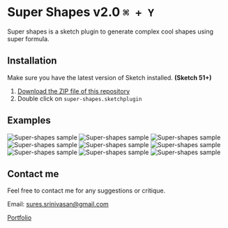 # Super Shapes v2.0 `⌘ + Y`
Super shapes is a sketch plugin to generate complex cool shapes using super formula.

## Installation

Make sure you have the latest version of Sketch installed. **(Sketch 51+)**

1. [Download the ZIP file of this repository](https://github.com/sureskumar/super-shapes/releases/download/v2.0/Super-Shapes.sketchplugin.zip)
2. Double click on `super-shapes.sketchplugin`

## Examples
![Super-shapes sample](https://github.com/sureskumar/super-shapes/raw/master/assets/SuperShapes_002_888.gif)
![Super-shapes sample](https://github.com/sureskumar/super-shapes/raw/master/assets/SuperShapes_004_888.gif)
![Super-shapes sample](https://github.com/sureskumar/super-shapes/raw/master/assets/SuperShapes_003_888.gif)
![Super-shapes sample](https://github.com/sureskumar/super-shapes/raw/master/assets/SuperShapes_001_888.gif)
![Super-shapes sample](https://github.com/sureskumar/super-shapes/raw/master/assets/supershapes_01.jpg)
![Super-shapes sample](https://github.com/sureskumar/super-shapes/raw/master/assets/supershapes_02.jpg)
![Super-shapes sample](https://github.com/sureskumar/super-shapes/raw/master/assets/supershapes_03.jpg)
![Super-shapes sample](https://github.com/sureskumar/super-shapes/raw/master/assets/supershapes_04.jpg)
![Super-shapes sample](https://github.com/sureskumar/super-shapes/raw/master/assets/supershapes_05.jpg)

## Contact me

Feel free to contact me for any suggestions or critique.

Email: sures.srinivasan@gmail.com

[Portfolio](http://www.sureskumar.com)